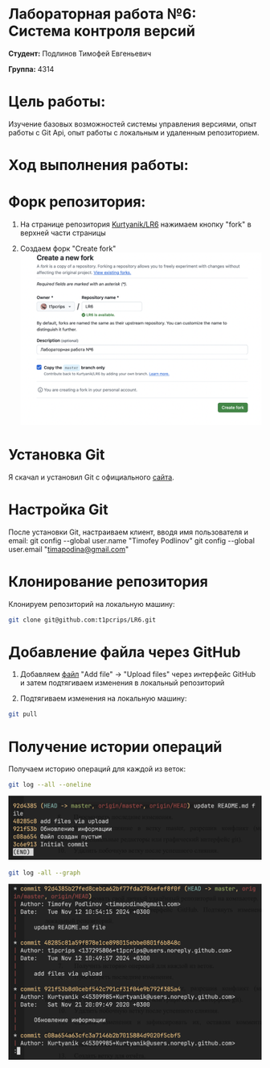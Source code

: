 # Лабораторная работа №6: Система контроля версий

**Студент:** Подлинов Тимофей Евгеньевич

**Группа:** 4314

# Цель работы:
Изучение базовых возможностей системы управления версиями, опыт работы с Git Api, опыт работы с 
локальным и удаленным репозиторием.

# Ход выполнения работы:

# Форк репозитория:
1. На странице репозитория [Kurtyanik/LR6](https://github.com/Kurtyanik/LR6) нажимаем кнопку "fork" в верхней части страницы

2. Создаем форк "Create fork"
![форк репозитория](assets/create_fork.png)

# Установка Git
Я скачал и установил Git с официального [сайта](git-scm.com).

# Настройка Git
После установки Git, настраиваем клиент, вводя имя пользователя и email:
git config --global user.name "Timofey Podlinov"
git config --global user.email "timapodina@gmail.com"

# Клонирование репозитория
Клонируем репозиторий на локальную машину:
```bash
git clone git@github.com:t1pcrips/LR6.git
```
# Добавление файла через GitHub
1. Добавляем [файл](assets/create_fork.png) "Add file" -> "Upload files" через интерфейс GitHub и затем подтягиваем изменения в локальный репозиторий

2. Подтягиваем изменения на локальную машину:
```bash
git pull
```

# Получение истории операций
Получаем историю операций для каждой из веток:

```bash
git log --all --oneline
```
![история опреация2](assets/check_log2.png)

```bash
git log -all --graph
```
![история опреация1](assets/check_log.png)
